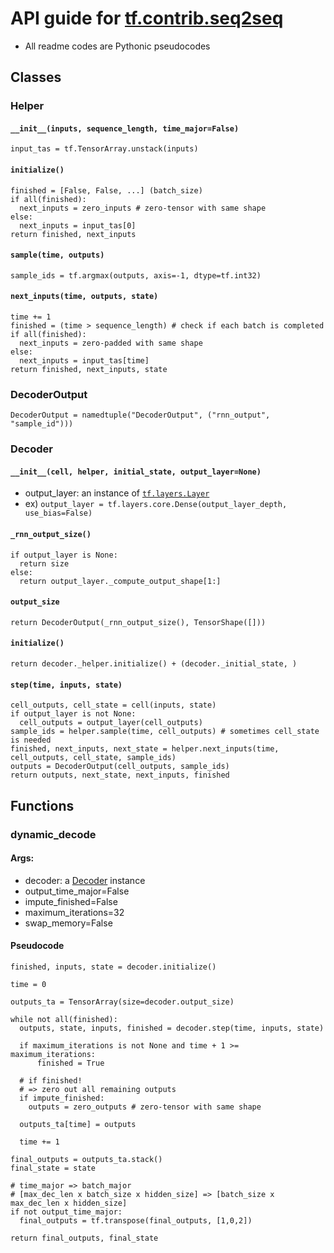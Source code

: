 # API guide for [tf.contrib.seq2seq](https://github.com/tensorflow/tensorflow/blob/r1.1/tensorflow/contrib/seq2seq/)

- All readme codes are Pythonic pseudocodes

## Classes

### Helper

#### `__init__(inputs, sequence_length, time_major=False)`
```
input_tas = tf.TensorArray.unstack(inputs)
```

#### `initialize()`
```
finished = [False, False, ...] (batch_size)
if all(finished):
  next_inputs = zero_inputs # zero-tensor with same shape
else:
  next_inputs = input_tas[0]
return finished, next_inputs
```

#### `sample(time, outputs)`
```
sample_ids = tf.argmax(outputs, axis=-1, dtype=tf.int32)
```

#### `next_inputs(time, outputs, state)`
```
time += 1
finished = (time > sequence_length) # check if each batch is completed
if all(finished):
  next_inputs = zero-padded with same shape
else:
  next_inputs = input_tas[time]
return finished, next_inputs, state
```

### DecoderOutput
```
DecoderOutput = namedtuple("DecoderOutput", ("rnn_output", "sample_id")))
```

### Decoder

#### `__init__(cell, helper, initial_state, output_layer=None)`
- output_layer: an instance of [`tf.layers.Layer`](https://github.com/tensorflow/tensorflow/blob/master/tensorflow/python/layers/core.py)
- ex) `output_layer = tf.layers.core.Dense(output_layer_depth, use_bias=False)`

#### `_rnn_output_size()`
```
if output_layer is None:
  return size
else:
  return output_layer._compute_output_shape[1:]
```

#### `output_size`
```
return DecoderOutput(_rnn_output_size(), TensorShape([]))
```

#### `initialize()`
```
return decoder._helper.initialize() + (decoder._initial_state, )
```

#### `step(time, inputs, state)`
```
cell_outputs, cell_state = cell(inputs, state)
if output_layer is not None:
  cell_outputs = output_layer(cell_outputs)
sample_ids = helper.sample(time, cell_outputs) # sometimes cell_state is needed
finished, next_inputs, next_state = helper.next_inputs(time, cell_outputs, cell_state, sample_ids)
outputs = DecoderOutput(cell_outputs, sample_ids)
return outputs, next_state, next_inputs, finished
```

## Functions

### dynamic_decode

#### Args:
- decoder: a [Decoder](#decoder) instance
- output_time_major=False
- impute_finished=False
- maximum_iterations=32
- swap_memory=False

#### Pseudocode
```
finished, inputs, state = decoder.initialize()

time = 0

outputs_ta = TensorArray(size=decoder.output_size)

while not all(finished):
  outputs, state, inputs, finished = decoder.step(time, inputs, state)

  if maximum_iterations is not None and time + 1 >= maximum_iterations:
      finished = True

  # if finished!
  # => zero out all remaining outputs
  if impute_finished:
    outputs = zero_outputs # zero-tensor with same shape

  outputs_ta[time] = outputs

  time += 1

final_outputs = outputs_ta.stack()
final_state = state

# time_major => batch_major
# [max_dec_len x batch_size x hidden_size] => [batch_size x max_dec_len x hidden_size]
if not output_time_major:
  final_outputs = tf.transpose(final_outputs, [1,0,2])

return final_outputs, final_state

```
